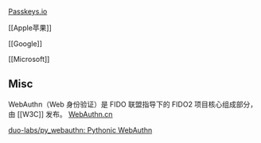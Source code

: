 



[Passkeys.io](https://www.passkeys.io/)


[[Apple苹果]]

[[Google]]

[[Microsoft]]



## Misc

WebAuthn（Web 身份验证）是 FIDO 联盟指导下的 FIDO2 项目核心组成部分，由 [[W3C]] 发布。
[WebAuthn.cn](https://www.webauthn.cn/)

[duo-labs/py_webauthn: Pythonic WebAuthn](https://github.com/duo-labs/py_webauthn)

